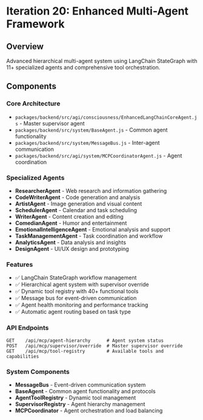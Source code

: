 # Iteration 20: Enhanced Multi-Agent Framework

## Overview

Advanced hierarchical multi-agent system using LangChain StateGraph with 11+ specialized agents and comprehensive tool orchestration.

## Components

### Core Architecture

- `packages/backend/src/agi/consciousness/EnhancedLangChainCoreAgent.js` - Master supervisor agent
- `packages/backend/src/system/BaseAgent.js` - Common agent functionality
- `packages/backend/src/system/MessageBus.js` - Inter-agent communication
- `packages/backend/src/agi/system/MCPCoordinatorAgent.js` - Agent coordination

### Specialized Agents

- **ResearcherAgent** - Web research and information gathering
- **CodeWriterAgent** - Code generation and analysis
- **ArtistAgent** - Image generation and visual content
- **SchedulerAgent** - Calendar and task scheduling
- **WriterAgent** - Content creation and editing
- **ComedianAgent** - Humor and entertainment
- **EmotionalIntelligenceAgent** - Emotional analysis and support
- **TaskManagementAgent** - Task coordination and workflow
- **AnalyticsAgent** - Data analysis and insights
- **DesignAgent** - UI/UX design and prototyping

### Features

- ✅ LangChain StateGraph workflow management
- ✅ Hierarchical agent system with supervisor override
- ✅ Dynamic tool registry with 40+ functional tools
- ✅ Message bus for event-driven communication
- ✅ Agent health monitoring and performance tracking
- ✅ Automatic agent routing based on task type

### API Endpoints

```
GET    /api/mcp/agent-hierarchy      # Agent system status
POST   /api/mcp/supervisor/override  # Master supervisor override
GET    /api/mcp/tool-registry        # Available tools and capabilities
```

### System Components

- **MessageBus** - Event-driven communication system
- **BaseAgent** - Common agent functionality and protocols
- **AgentToolRegistry** - Dynamic tool management
- **SupervisorRegistry** - Agent hierarchy management
- **MCPCoordinator** - Agent orchestration and load balancing
